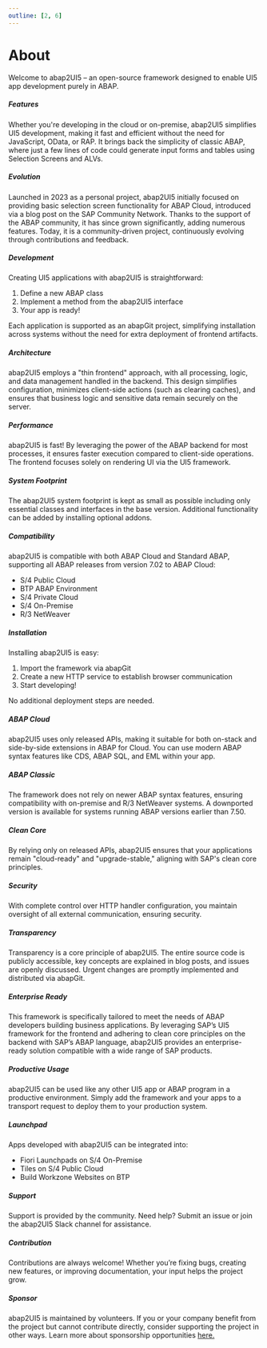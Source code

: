 ```yaml
---
outline: [2, 6]
---
```

# About
Welcome to abap2UI5 – an open-source framework designed to enable UI5 app development purely in ABAP. 

##### Features
Whether you're developing in the cloud or on-premise, abap2UI5 simplifies UI5 development, making it fast and efficient without the need for JavaScript, OData, or RAP. It brings back the simplicity of classic ABAP, where just a few lines of code could generate input forms and tables using Selection Screens and ALVs.

##### Evolution
Launched in 2023 as a personal project, abap2UI5 initially focused on providing basic selection screen functionality for ABAP Cloud, introduced via a blog post on the SAP Community Network. Thanks to the support of the ABAP community, it has since grown significantly, adding numerous features. Today, it is a community-driven project, continuously evolving through contributions and feedback.

##### Development
Creating UI5 applications with abap2UI5 is straightforward:
1. Define a new ABAP class
2. Implement a method from the abap2UI5 interface
3. Your app is ready!

Each application is supported as an abapGit project, simplifying installation across systems without the need for extra deployment of frontend artifacts.

##### Architecture
abap2UI5 employs a "thin frontend" approach, with all processing, logic, and data management handled in the backend. This design simplifies configuration, minimizes client-side actions (such as clearing caches), and ensures that business logic and sensitive data remain securely on the server. 

##### Performance 
abap2UI5 is fast! By leveraging the power of the ABAP backend for most processes, it ensures faster execution compared to client-side operations. The frontend focuses solely on rendering UI via the UI5 framework.

##### System Footprint
The abap2UI5 system footprint is kept as small as possible including only essential classes and interfaces in the base version. Additional functionality can be added by installing optional addons.

##### Compatibility
abap2UI5 is compatible with both ABAP Cloud and Standard ABAP, supporting all ABAP releases from version 7.02 to ABAP Cloud:
* S/4 Public Cloud
* BTP ABAP Environment
* S/4 Private Cloud
* S/4 On-Premise
* R/3 NetWeaver

##### Installation
Installing abap2UI5 is easy:
1. Import the framework via abapGit
2. Create a new HTTP service to establish browser communication
3. Start developing!

No additional deployment steps are needed.

##### ABAP Cloud
abap2UI5 uses only released APIs, making it suitable for both on-stack and side-by-side extensions in ABAP for Cloud. You can use modern ABAP syntax features like CDS, ABAP SQL, and EML within your app.

##### ABAP Classic
The framework does not rely on newer ABAP syntax features, ensuring compatibility with on-premise and R/3 NetWeaver systems. A downported version is available for systems running ABAP versions earlier than 7.50.

##### Clean Core
By relying only on released APIs, abap2UI5 ensures that your applications remain "cloud-ready" and "upgrade-stable," aligning with SAP's clean core principles.

##### Security
With complete control over HTTP handler configuration, you maintain oversight of all external communication, ensuring security.

##### Transparency
Transparency is a core principle of abap2UI5. The entire source code is publicly accessible, key concepts are explained in blog posts, and issues are openly discussed. Urgent changes are promptly implemented and distributed via abapGit.

##### Enterprise Ready
This framework is specifically tailored to meet the needs of ABAP developers building business applications. By leveraging SAP’s UI5 framework for the frontend and adhering to clean core principles on the backend with SAP’s ABAP language, abap2UI5 provides an enterprise-ready solution compatible with a wide range of SAP products. 

##### Productive Usage
abap2UI5 can be used like any other UI5 app or ABAP program in a productive environment. Simply add the framework and your apps to a transport request to deploy them to your production system.

##### Launchpad
Apps developed with abap2UI5 can be integrated into:
* Fiori Launchpads on S/4 On-Premise
* Tiles on S/4 Public Cloud
* Build Workzone Websites on BTP

##### Support
Support is provided by the community. Need help? Submit an issue or join the abap2UI5 Slack channel for assistance.

##### Contribution
Contributions are always welcome! Whether you’re fixing bugs, creating new features, or improving documentation, your input helps the project grow.

##### Sponsor
abap2UI5 is maintained by volunteers. If you or your company benefit from the project but cannot contribute directly, consider supporting the project in other ways. Learn more about sponsorship opportunities [here.](/resources/sponsor)
